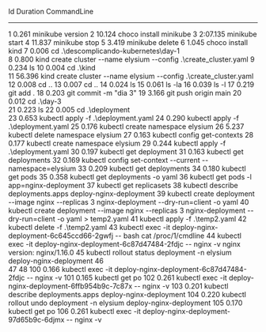  Id     Duration CommandLine
  --     -------- -----------
   1        0.261 minikube version
   2       10.124 choco install minikube
   3     2:07.135 minikube start
   4       11.837 minikube stop
   5        3.419 minikube delete
   6        1.045 choco install kind
   7        0.006 cd .\descomplicando-kubernetes\day-1\
   8        0.800 kind create cluster --name elysium --config .\create_cluster.yaml
   9        0.234 ls
  10        0.004 cd .\kind\
  11       56.396 kind create cluster --name elysium --config .\create_cluster.yaml
  12        0.008 cd ..
  13        0.007 cd ..
  14        0.024 ls
  15        0.061 ls -la
  16        0.039 ls -l
  17        0.219 git add .
  18        0.203 git commit -m "dia 3"
  19        3.166 git push origin main
  20        0.012 cd .\day-3\
  21        0.223 ls
  22        0.005 cd .\deployment\
  23        0.653 kubectl apply -f .\deployment.yaml
  24        0.290 kubectl apply -f .\deployment.yaml
  25        0.176 kubectl create namespace elysium
  26        5.237 kubectl delete namespace elysium
  27        0.163 kubectl config get-contexts
  28        0.177 kubectl create namespace elysium
  29        0.244 kubectl apply -f .\deployment.yaml
  30        0.197 kubectl get deployment
  31        0.163 kubectl get deployments
  32        0.169 kubectl config set-context --current --namespace=elysium
  33        0.209 kubectl get deployments
  34        0.180 kubectl get pods
  35        0.358 kubectl get deployments -o yaml
  36        kubectl get pods -l app=nginx-deployment
  37        kubectl get replicasets
  38        kubectl describe deployments.apps deploy-nginx-deployment
  39        kubectl create deployment --image nginx --replicas 3 nginx-deployment --dry-run=client -o yaml
  40        kubectl create deployment --image nginx --replicas 3 nginx-deployment --dry-run=client -o yaml > temp2.yaml
  41        kubectl apply -f .\temp2.yaml
  42        kubectl delete -f .\temp2.yaml
  43        kubectl exec -it deploy-nginx-deployment-6c645ccd66-2gwfj -- bash
                cat /proc/1/cmdline
  44        kubectl exec -it deploy-nginx-deployment-6c87d47484-2fdjc -- nginx -v
                nginx version: nginx/1.16.0
  45        kubectl rollout status deployment -n elysium deploy-nginx-deployment
  46    
  47
  48
 100        0.166 kubectl exec -it deploy-nginx-deployment-6c87d47484-2fdjc -- nginx -v
 101        0.165 kubectl get po
 102        0.261 kubectl exec -it deploy-nginx-deployment-6ffb954b9c-7c87x -- nginx -v
 103        0.201 kubectl describe deployments.apps deploy-nginx-deployment
 104        0.220 kubectl rollout undo deployment -n elysium deploy-nginx-deployment
 105        0.170 kubectl get po
 106        0.261 kubectl exec -it deploy-nginx-deployment-97d65b9c-6djmx -- nginx -v  

